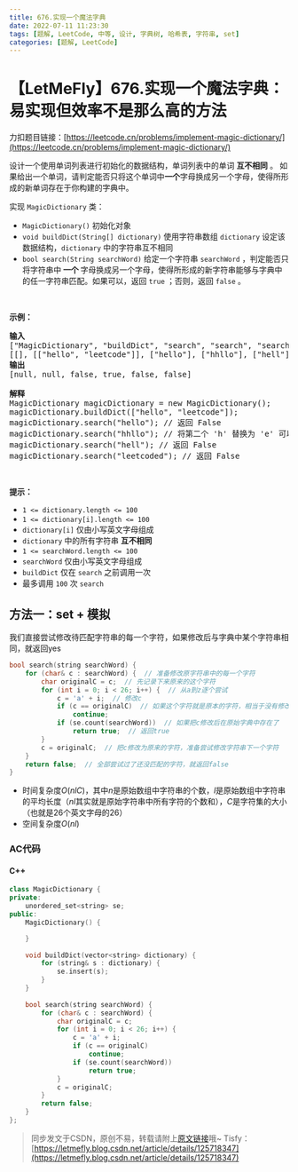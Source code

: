```yaml
---
title: 676.实现一个魔法字典
date: 2022-07-11 11:23:30
tags: [题解, LeetCode, 中等, 设计, 字典树, 哈希表, 字符串, set]
categories: [题解, LeetCode]
---
```


# 【LetMeFly】676.实现一个魔法字典：易实现但效率不是那么高的方法

力扣题目链接：[https://leetcode.cn/problems/implement-magic-dictionary/](https://leetcode.cn/problems/implement-magic-dictionary/)

<p>设计一个使用单词列表进行初始化的数据结构，单词列表中的单词 <strong>互不相同</strong> 。 如果给出一个单词，请判定能否只将这个单词中<strong>一个</strong>字母换成另一个字母，使得所形成的新单词存在于你构建的字典中。</p>

<p>实现 <code>MagicDictionary</code> 类：</p>

<ul>
    <li><code>MagicDictionary()</code> 初始化对象</li>
    <li><code>void buildDict(String[] dictionary)</code> 使用字符串数组 <code>dictionary</code> 设定该数据结构，<code>dictionary</code> 中的字符串互不相同</li>
    <li><code>bool search(String searchWord)</code> 给定一个字符串 <code>searchWord</code> ，判定能否只将字符串中<strong> 一个 </strong>字母换成另一个字母，使得所形成的新字符串能够与字典中的任一字符串匹配。如果可以，返回 <code>true</code> ；否则，返回 <code>false</code> 。</li>
</ul>

<p> </p>

<div class="top-view__1vxA">
<div class="original__bRMd">
<div>
<p><strong>示例：</strong></p>

<pre>
<strong>输入</strong>
["MagicDictionary", "buildDict", "search", "search", "search", "search"]
[[], [["hello", "leetcode"]], ["hello"], ["hhllo"], ["hell"], ["leetcoded"]]
<strong>输出</strong>
[null, null, false, true, false, false]

<strong>解释</strong>
MagicDictionary magicDictionary = new MagicDictionary();
magicDictionary.buildDict(["hello", "leetcode"]);
magicDictionary.search("hello"); // 返回 False
magicDictionary.search("hhllo"); // 将第二个 'h' 替换为 'e' 可以匹配 "hello" ，所以返回 True
magicDictionary.search("hell"); // 返回 False
magicDictionary.search("leetcoded"); // 返回 False
</pre>

<p> </p>

<p><strong>提示：</strong></p>

<ul>
    <li><code>1 <= dictionary.length <= 100</code></li>
    <li><code>1 <= dictionary[i].length <= 100</code></li>
    <li><code>dictionary[i]</code> 仅由小写英文字母组成</li>
    <li><code>dictionary</code> 中的所有字符串 <strong>互不相同</strong></li>
    <li><code>1 <= searchWord.length <= 100</code></li>
    <li><code>searchWord</code> 仅由小写英文字母组成</li>
    <li><code>buildDict</code> 仅在 <code>search</code> 之前调用一次</li>
    <li>最多调用 <code>100</code> 次 <code>search</code></li>
</ul>
</div>
</div>
</div>


    
## 方法一：set + 模拟

我们直接尝试修改待匹配字符串的每一个字符，如果修改后与字典中某个字符串相同，就返回yes

```cpp
bool search(string searchWord) {
    for (char& c : searchWord) {  // 准备修改原字符串中的每一个字符
        char originalC = c;  // 先记录下来原来的这个字符
        for (int i = 0; i < 26; i++) {  // 从a到z逐个尝试
            c = 'a' + i;  // 修改c
            if (c == originalC)  // 如果这个字符就是原本的字符，相当于没有修改
                continue;
            if (se.count(searchWord))  // 如果把c修改后在原始字典中存在了
                return true;  // 返回true
        }
        c = originalC;  // 把c修改为原来的字符，准备尝试修改字符串下一个字符
    }
    return false;  // 全部尝试过了还没匹配的字符，就返回false
}
```

+ 时间复杂度$O(nlC)$，其中$n$是原始数组中字符串的个数，$l$是原始数组中字符串的平均长度（$nl$其实就是原始字符串中所有字符的个数和），$C$是字符集的大小（也就是$26$个英文字母的$26$）
+ 空间复杂度$O(nl)$

### AC代码

#### C++

```cpp
class MagicDictionary {
private:
    unordered_set<string> se;
public:
    MagicDictionary() {

    }
    
    void buildDict(vector<string> dictionary) {
        for (string& s : dictionary) {
            se.insert(s);
        }
    }
    
    bool search(string searchWord) {
        for (char& c : searchWord) {
            char originalC = c;
            for (int i = 0; i < 26; i++) {
                c = 'a' + i;
                if (c == originalC)
                    continue;
                if (se.count(searchWord))
                    return true;
            }
            c = originalC;
        }
        return false;
    }
};
```

> 同步发文于CSDN，原创不易，转载请附上[原文链接](https://blog.letmefly.xyz/2022/07/11/LeetCode%200676.%E5%AE%9E%E7%8E%B0%E4%B8%80%E4%B8%AA%E9%AD%94%E6%B3%95%E5%AD%97%E5%85%B8/)哦~
> Tisfy：[https://letmefly.blog.csdn.net/article/details/125718347](https://letmefly.blog.csdn.net/article/details/125718347)
